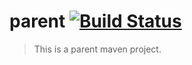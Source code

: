 # parent [![Build Status](https://travis-ci.org/bulain/parent.png?branch=master)](https://travis-ci.org/bulain/parent)

> This is a parent maven project.


